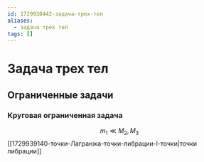 ```yaml
---
id: 1729938442-задача-трех-тел
aliases:
  - задача трех тел
tags: []
---
```


# Задача трех тел
## Ограниченные задачи
### Круговая ограниченная задача
$$m_1 \ll M_2, M_3$$
[[1729939140-точки-Лагранжа-точки-либрации-l-точки|точки либрации]]
